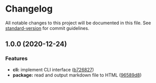 # Changelog

All notable changes to this project will be documented in this file. See [standard-version](https://github.com/conventional-changelog/standard-version) for commit guidelines.

## 1.0.0 (2020-12-24)


### Features

* **cli:** implement CLI interface ([b726827](https://github.com/simplymichael/markdown-viewer/commit/b726827bbd7cd79ac65577b2763cfc768595293f))
* **package:** read and output markdown file to HTML ([96589d8](https://github.com/simplymichael/markdown-viewer/commit/96589d8fd8e7eef9cdc873fa109255ee21b194b0))
